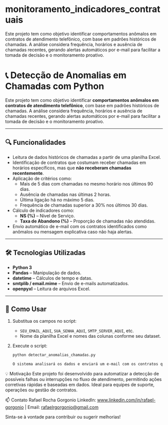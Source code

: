 # monitoramento_indicadores_contratuais
Este projeto tem como objetivo identificar comportamentos anômalos em contratos de atendimento telefônico, com base em padrões históricos de chamadas. A análise considera frequência, horários e ausência de chamadas recentes, gerando alertas automáticos por e-mail para facilitar a tomada de decisão e o monitoramento proativo.

# 📞 Detecção de Anomalias em Chamadas com Python

Este projeto tem como objetivo identificar **comportamentos anômalos em contratos de atendimento telefônico**, com base em padrões históricos de chamadas. A análise considera frequência, horários e ausência de chamadas recentes, gerando alertas automáticos por e-mail para facilitar a tomada de decisão e o monitoramento proativo.

---

## 🔍 Funcionalidades

- Leitura de dados históricos de chamadas a partir de uma planilha Excel.
- Identificação de contratos que costumam receber chamadas em horários específicos, mas que **não receberam chamadas recentemente**.
- Aplicação de critérios como:
  - Mais de 5 dias com chamadas no mesmo horário nos últimos 90 dias.
  - Ausência de chamadas nas últimas 2 horas.
  - Última ligação há no máximo 5 dias.
  - Frequência de chamadas superior a 30% nos últimos 30 dias.
- Cálculo de indicadores como:
  - **NS (%)** – Nível de Serviço.
  - **Taxa de Abandono (%)** – Proporção de chamadas não atendidas.
- Envio automático de e-mail com os contratos identificados como anômalos ou mensagem explicativa caso não haja alertas.

---

## 🛠️ Tecnologias Utilizadas

- **Python 3**
- **Pandas** – Manipulação de dados.
- **datetime** – Cálculos de tempo e datas.
- **smtplib / email.mime** – Envio de e-mails automatizados.
- **openpyxl** – Leitura de arquivos Excel.

---

## 🚀 Como Usar

1. Substitua os campos no script:
   - `SEU_EMAIL_AQUI`, `SUA_SENHA_AQUI`, `SMTP_SERVER_AQUI`, etc.
   - Nome da planilha Excel e nomes das colunas conforme seu dataset.

2. Execute o script:
   ```bash
   python detectar_anomalias_chamadas.py

   O sistema analisará os dados e enviará um e-mail com os contratos que apresentaram comportamento fora do padrão.


💡 Motivação
Este projeto foi desenvolvido para automatizar a detecção de possíveis falhas ou interrupções no fluxo de atendimento, permitindo ações corretivas rápidas e baseadas em dados. Ideal para equipes de suporte, operações ou gestão de contratos.

📫 Contato
Rafael Rocha Gorgonio
LinkedIn: www.linkedin.com/in/rafael-gorgonio | Email: rafaelrgorgonio@gmail.com

Sinta-se à vontade para contribuir ou sugerir melhorias!
